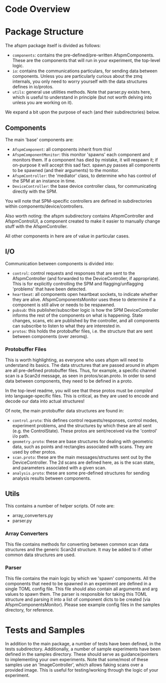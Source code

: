 # Code Overview

# Package Structure
The afspm package itself is divided as follows:
- ```components```: contains the pre-defined/pre-written AfspmComponents. These are the components that will run in your experiment, the top-level logic.
- ```io```: contains the communications particulars, for sending data between components. Unless you are particularly curious about the zmq internals, you only need to worry yourself with the data structures defines in io/protos.
- ```utils```: general use utilities methods. Note that parser.py exists here, which is useful to understand in principle (but not worth delving into unless you are working on it).

We expand a bit upon the purpose of each (and their subdirectories) below.

## Components
The main 'base' components are:
- ```AfspmComponent```: all components inherit from this!
- ```AfspmComponentMonitor```: this monitor 'spawns' each component and monitors them. If a component has died by mistake, it will respawn it; if on-purpose it will accept this sad fact. spawn.py passes all components to be spawned (and their arguments) to the monitor.
- ```AfspmController```: the 'mediator' class, to determine who has control of the SPM at an instance in time.
- ```DeviceController```: the base device controller class, for communicating directly with the SPM.

You will note that SPM-specific controllers are defined in subdirectories within components/device/controllers.

Also worth noting: the afspm subdirectory contains AfspmController and AfspmControlUI, a component created to make it easier to manually change stuff with the AfspmController.

All other components in here are of value in particular cases.

## I/O

Communication between components is divided into:
- ```control```: control requests and responses that are sent to the AfspmController (and forwarded to the DeviceController, if appropriate). This is for explicitly controlling the SPM and flagging/unflagging 'problems' that have been detected.
- ```heartbeat```: all components open heartbeat sockets, to indicate whether they are alive. AfspmComponentsMonitor uses these to determine if a component is still alive or needs to be respawned.
- ```pubsub```: this publisher/subscriber logic is how the SPM DeviceController informs the rest of the components on what is happening. State changes, scans, etc are published by the controller, and all components can subscribe to listen to what they are interested in.
- ```protos```: this holds the protobuffer files, i.e. the structure that are sent between components (over zeromq).

### Protobuffer Files

This is worth highlighting, as everyone who uses afspm will need to understand its basics. The data structures that are passed around in afspm are all pre-defined protobuffer files. Thus, for example, a specific channel scan is a Scan2d message, as seen in protos/scan.proto. In order to send data between components, they need to be defined in a proto.

In the top-level readme, you will see that these protos must be *compiled* into language-specific files. This is critical, as they are used to encode and decode our data into actual structures!

Of note, the main protobuffer data structures are found in:
- ```control.proto```: this defines control requests/responses, control modes, experiment problems, and the structures by which these are all sent (e.g. the ControlState). These protos are sent/received via the 'control' i/o path.
- ```geometry.proto```: these are base structures for dealing with geometric data, such as points and rectangles associated with scans. They are used by other protos.
- ```scan.proto```: these are the main messages/structures sent out by the DeviceController. The 2d scans are defined here, as is the scan state, and parameters associated with a given scan.
- ```analysis.proto```: these are some pre-defined structures for sending analysis results between components.

## Utils

This contains a number of helper scripts. Of note are:
- array_converters.py
- parser.py

### Array Converters

This file contains methods for converting between common scan data structures and the generic Scan2d structure. It may be added to if other common data structures are used.

### Parser

This file contains the main logic by which we 'spawn' components. All the components that need to be spawned in an experiment are defined in a single TOML config file. This file should also contain all arguments and arg values to spawn them. The parser is responsible for taking this TOML structure and parsing it into a list of component dicts to be created (via AfspmComponentsMonitor). Please see example config files in the samples directory, for reference.


# Tests and Samples
In addition to the main package, a number of tests have been defined, in the tests subdirectory. Additionally, a number of sample experiments have been defined in the samples directory. These should serve as guidance/pointers to implementing your own experiments. Note that some/most of these samples use an 'ImageController', which allows faking scans over a provided image. This is useful for testing/working through the logic of your experiment.
